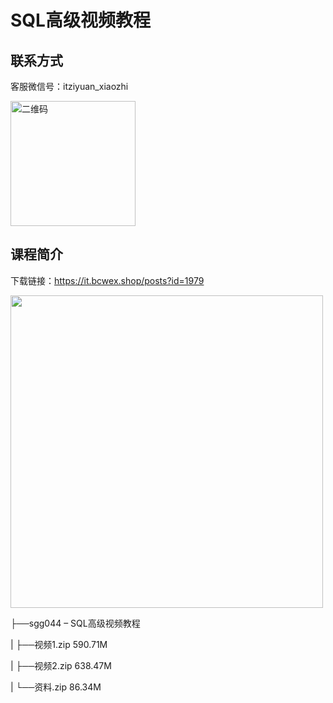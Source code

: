 # SQL高级视频教程

## 联系方式

客服微信号：itziyuan_xiaozhi

<img src="https://ziyuanyun.oss-cn-guangzhou.aliyuncs.com/common/20240614073449/666b82192834a.jpg" width="200" height="200" alt="二维码">

## 课程简介

下载链接：https://it.bcwex.shop/posts?id=1979

<img src="https://ziyuanyun.oss-cn-guangzhou.aliyuncs.com/yun/20240515183619/664490230c9c9.jpg" width="500" alt="">

  ├──sgg044 &#8211; SQL高级视频教程

 | ├──视频1.zip 590.71M

 | ├──视频2.zip 638.47M

 | └──资料.zip 86.34M

  